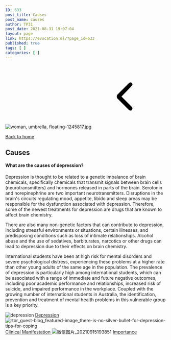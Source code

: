 ```yaml
---
ID: 633
post_title: Causes
post_name: causes
author: TP31
post_date: 2021-08-31 19:07:04
layout: page
link: https://evocation.ml/?page_id=633
published: true
tags: [ ]
categories: [ ]
---
```

<img src="http://evocation.ml/wp-content/uploads/2021/08/woman-umbrella-floating-1245817.jpg" title="woman-umbrella-floating-1245817" alt="woman, umbrella, floating-1245817.jpg" />															
			<a href="https://evocation.ml/">
			<svg xmlns="http://www.w3.org/2000/svg" xmlns:xlink="http://www.w3.org/1999/xlink" viewBox="0 0 1024 1024" width="200" height="200"><defs><style type="text/css"></style></defs><path d="M608 736c-6.4 0-19.2 0-25.6-6.4l-192-192C384 524.8 384 499.2 390.4 486.4l192-192c12.8-12.8 32-12.8 44.8 0s12.8 32 0 44.8L460.8 512l166.4 166.4c12.8 12.8 12.8 32 0 44.8C627.2 736 614.4 736 608 736z"></path></svg>			</a>
			<p><a href="https://evocation.ml/">Back to home</a></p>		
			<h2>Causes</h2>		
			<h4>What are the causes of depression?</h4>		
		<p>Depression is thought to be related to a genetic imbalance of brain chemicals, specifically chemicals that transmit signals between brain cells (neurotransmitters) and hormones released in parts of the brain. Serotonin and norepinephrine are two important neurotransmitters. Disruptions in the brain's circuits regulating mood, appetite, libido and sleep areas may be responsible for the dysfunction associated with depression. Therefore, some of the newest treatments for depression are drugs that are known to affect brain chemistry.</p><p>There are also many non-genetic factors that can contribute to depression, including stressful environments or situations, certain illnesses, and predisposing conditions such as loss of intimate relationships. Alcohol abuse and the use of sedatives, barbiturates, narcotics or other drugs can lead to depression due to their effects on brain chemistry.</p><p>International students have been at high risk for mental disorders and severe psychological distress, experiencing these problems at a higher rate than other young adults of the same age in the population. The prevalence of depression is particularly high among international students, which can be associated with a range of immediate and future negative outcomes, including poor academic performance and relationships, increased risk of suicide, and impaired performance in the workplace. Coupled with the growing number of international students in Australia, the identification, prevention and treatment of mental health problems in this vulnerable group is a key priority.</p>		
															<img src="http://evocation.ml/wp-content/uploads/elementor/thumbs/depression-1-scaled-pcp07h7jgqcfajupg7wlp6zy3wxq5ztd4nbxjrkngw.jpg" title="depression" alt="depression" />															
			<a href="https://evocation.ml/?page_id=608" role="button">
						Depression
					</a>
															<img src="http://evocation.ml/wp-content/uploads/elementor/thumbs/rtor_guest-blog_featured-image_there-is-no-silver-bullet-for-depression-tips-for-coping-pcp07j37ueezxrrz58puu6ivaoogle0tswmwibhv4g.jpg" title="rtor_guest-blog_featured-image_there-is-no-silver-bullet-for-depression-tips-for-coping" alt="rtor_guest-blog_featured-image_there-is-no-silver-bullet-for-depression-tips-for-coping" />															
			<a href="https://evocation.ml/?page_id=644" role="button">
						Clinical Manifestation
					</a>
															<img src="http://evocation.ml/wp-content/uploads/elementor/thumbs/微信图片_20210915193851-pd58hq14hwn2kyfs8dyip9xlwxtj60b6ehtfr7vzyo.jpg" title="微信图片_20210915193851" />															
			<a href="https://evocation.ml/?page_id=771" role="button">
						Importance
					</a>